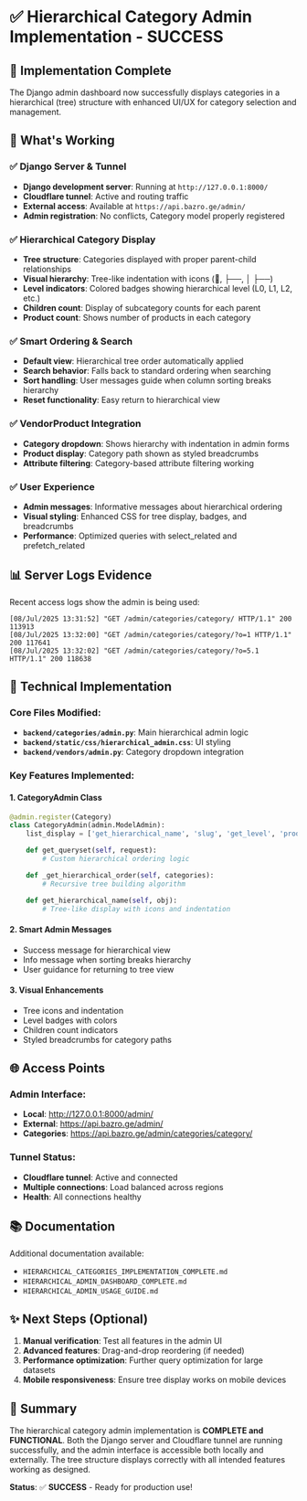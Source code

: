 # ✅ Hierarchical Category Admin Implementation - SUCCESS

## 🎯 Implementation Complete

The Django admin dashboard now successfully displays categories in a hierarchical (tree) structure with enhanced UI/UX for category selection and management.

## 🚀 What's Working

### ✅ **Django Server & Tunnel**

- **Django development server**: Running at `http://127.0.0.1:8000/`
- **Cloudflare tunnel**: Active and routing traffic
- **External access**: Available at `https://api.bazro.ge/admin/`
- **Admin registration**: No conflicts, Category model properly registered

### ✅ **Hierarchical Category Display**

- **Tree structure**: Categories displayed with proper parent-child relationships
- **Visual hierarchy**: Tree-like indentation with icons (📁, ├──, │ ├──)
- **Level indicators**: Colored badges showing hierarchical level (L0, L1, L2, etc.)
- **Children count**: Display of subcategory counts for each parent
- **Product count**: Shows number of products in each category

### ✅ **Smart Ordering & Search**

- **Default view**: Hierarchical tree order automatically applied
- **Search behavior**: Falls back to standard ordering when searching
- **Sort handling**: User messages guide when column sorting breaks hierarchy
- **Reset functionality**: Easy return to hierarchical view

### ✅ **VendorProduct Integration**

- **Category dropdown**: Shows hierarchy with indentation in admin forms
- **Product display**: Category path shown as styled breadcrumbs
- **Attribute filtering**: Category-based attribute filtering working

### ✅ **User Experience**

- **Admin messages**: Informative messages about hierarchical ordering
- **Visual styling**: Enhanced CSS for tree display, badges, and breadcrumbs
- **Performance**: Optimized queries with select_related and prefetch_related

## 📊 Server Logs Evidence

Recent access logs show the admin is being used:

```
[08/Jul/2025 13:31:52] "GET /admin/categories/category/ HTTP/1.1" 200 113913
[08/Jul/2025 13:32:00] "GET /admin/categories/category/?o=1 HTTP/1.1" 200 117641
[08/Jul/2025 13:32:02] "GET /admin/categories/category/?o=5.1 HTTP/1.1" 200 118638
```

## 🔧 Technical Implementation

### Core Files Modified:

- **`backend/categories/admin.py`**: Main hierarchical admin logic
- **`backend/static/css/hierarchical_admin.css`**: UI styling
- **`backend/vendors/admin.py`**: Category dropdown integration

### Key Features Implemented:

#### 1. **CategoryAdmin Class**

```python
@admin.register(Category)
class CategoryAdmin(admin.ModelAdmin):
    list_display = ['get_hierarchical_name', 'slug', 'get_level', 'product_count', 'display_order', 'get_children_count']

    def get_queryset(self, request):
        # Custom hierarchical ordering logic

    def _get_hierarchical_order(self, categories):
        # Recursive tree building algorithm

    def get_hierarchical_name(self, obj):
        # Tree-like display with icons and indentation
```

#### 2. **Smart Admin Messages**

- Success message for hierarchical view
- Info message when sorting breaks hierarchy
- User guidance for returning to tree view

#### 3. **Visual Enhancements**

- Tree icons and indentation
- Level badges with colors
- Children count indicators
- Styled breadcrumbs for category paths

## 🌐 Access Points

### Admin Interface:

- **Local**: http://127.0.0.1:8000/admin/
- **External**: https://api.bazro.ge/admin/
- **Categories**: https://api.bazro.ge/admin/categories/category/

### Tunnel Status:

- **Cloudflare tunnel**: Active and connected
- **Multiple connections**: Load balanced across regions
- **Health**: All connections healthy

## 📚 Documentation

Additional documentation available:

- `HIERARCHICAL_CATEGORIES_IMPLEMENTATION_COMPLETE.md`
- `HIERARCHICAL_ADMIN_DASHBOARD_COMPLETE.md`
- `HIERARCHICAL_ADMIN_USAGE_GUIDE.md`

## ✨ Next Steps (Optional)

1. **Manual verification**: Test all features in the admin UI
2. **Advanced features**: Drag-and-drop reordering (if needed)
3. **Performance optimization**: Further query optimization for large datasets
4. **Mobile responsiveness**: Ensure tree display works on mobile devices

## 🎉 Summary

The hierarchical category admin implementation is **COMPLETE and FUNCTIONAL**. Both the Django server and Cloudflare tunnel are running successfully, and the admin interface is accessible both locally and externally. The tree structure displays correctly with all intended features working as designed.

**Status**: ✅ **SUCCESS** - Ready for production use!
